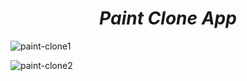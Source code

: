 <h1 align=center> <b><i>Paint Clone App</i></b></h1>

![paint-clone1](https://github.com/EaglePremNetwork/paint-clone/assets/110186659/4ff5e229-483b-4007-9aaa-ff43cc198e90)

![paint-clone2](https://github.com/EaglePremNetwork/paint-clone/assets/110186659/7383b580-9960-4f86-bf51-b73c414ac8d8)
